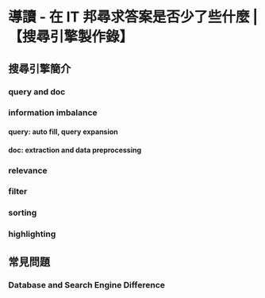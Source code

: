 # 導讀 - 在 IT 邦尋求答案是否少了些什麼 |【搜尋引擎製作錄】

## 搜尋引擎簡介

### query and doc

### information imbalance

#### query: auto fill, query expansion

#### doc: extraction and data preprocessing

### relevance

### filter

### sorting

### highlighting

## 常見問題

### Database and Search Engine Difference
